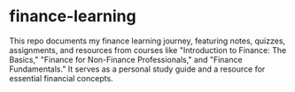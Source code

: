 # finance-learning
This repo documents my finance learning journey, featuring notes, quizzes, assignments, and resources from courses like "Introduction to Finance: The Basics," "Finance for Non-Finance Professionals," and "Finance Fundamentals." It serves as a personal study guide and a resource for essential financial concepts.
